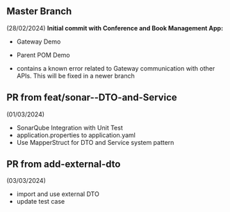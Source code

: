 ## Master Branch 
(28/02/2024)
**Initial commit with Conference and Book Management App:**

* Gateway Demo
* Parent POM Demo

* contains a known error related to Gateway communication with other APIs. This will be fixed in a newer branch

## PR from feat/sonar--DTO-and-Service
(01/03/2024)
- SonarQube Integration with Unit Test
- application.properties to application.yaml
- Use MapperStruct for DTO and Service system pattern

## PR from add-external-dto
(03/03/2024)
- import and use external DTO
- update test case
